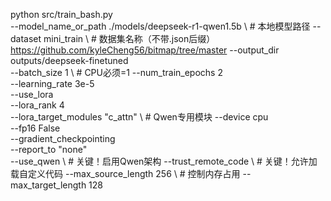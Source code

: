 python src/train_bash.py \
    --model_name_or_path ./models/deepseek-r1-qwen1.5b \  # 本地模型路径
    --dataset mini_train \                  # 数据集名称（不带.json后缀）https://github.com/kyleCheng56/bitmap/tree/master
    --output_dir outputs/deepseek-finetuned \
    --batch_size 1 \                       # CPU必须=1
    --num_train_epochs 2 \
    --learning_rate 3e-5 \
    --use_lora \
    --lora_rank 4 \
    --lora_target_modules "c_attn" \       # Qwen专用模块
    --device cpu \
    --fp16 False \
    --gradient_checkpointing \
    --report_to "none" \
    --use_qwen \                           # 关键！启用Qwen架构
    --trust_remote_code \                  # 关键！允许加载自定义代码
    --max_source_length 256 \              # 控制内存占用
    --max_target_length 128
